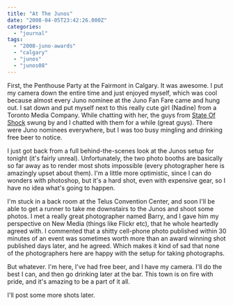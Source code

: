 ```yaml
---
title: "At The Junos"
date: "2008-04-05T23:42:26.000Z"
categories: 
  - "journal"
tags: 
  - "2008-juno-awards"
  - "calgary"
  - "junos"
  - "junos08"
---
```


First, the Penthouse Party at the Fairmont in Calgary. It was awesome. I put my camera down the entire time and just enjoyed myself, which was cool because almost every Juno nominee at the Juno Fan Fare came and hung out. I sat down and put myself next to this really cute girl (Nadine) from a Toronto Media Company. While chatting with her, the guys from [State Of Shock](http://www.myspace.com/stateofshock) swung by and I chatted with them for a while (great guys). There were Juno nominees everywhere, but I was too busy mingling and drinking free beer to notice.

I just got back from a full behind-the-scenes look at the Junos setup for tonight (it's fairly unreal). Unfortunately, the two photo booths are basically so far away as to render most shots impossible (every photographer here is amazingly upset about them). I'm a little more optimistic, since I can do wonders with photoshop, but it's a hard shot, even with expensive gear, so I have no idea what's going to happen.

I'm stuck in a back room at the Telus Convention Center, and soon I'll be able to get a runner to take me downstairs to the Junos and shoot some photos. I met a really great photographer named Barry, and I gave him my perspective on New Media (things like Flickr etc), that he whole heartedly agreed with. I commented that a shitty cell-phone photo published within 30 minutes of an event was sometimes worth more than an award winning shot published days later, and he agreed. Which makes it kind of sad that none of the photographers here are happy with the setup for taking photographs.

But whatever. I'm here, I've had free beer, and I have my camera. I'll do the best I can, and then go drinking later at the bar. This town is on fire with pride, and it's amazing to be a part of it all.

I'll post some more shots later.
